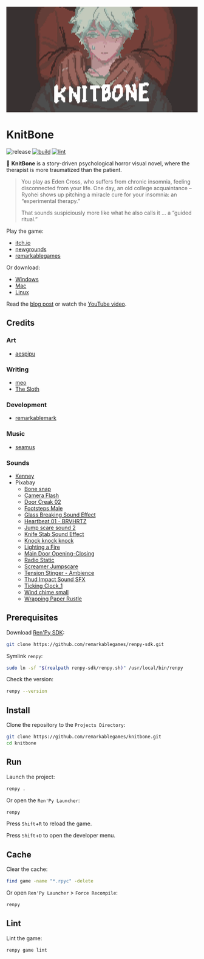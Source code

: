 <p align="center">
  <img src="https://github.com/remarkablegames/knitbone/blob/master/web-presplash.webp?raw=true" width="600" alt="KnitBone">
</p>

# KnitBone

![release](https://img.shields.io/github/v/release/remarkablegames/knitbone)
[![build](https://github.com/remarkablegames/knitbone/actions/workflows/build.yml/badge.svg)](https://github.com/remarkablegames/knitbone/actions/workflows/build.yml)
[![lint](https://github.com/remarkablegames/knitbone/actions/workflows/lint.yml/badge.svg)](https://github.com/remarkablegames/knitbone/actions/workflows/lint.yml)

🦴 **KnitBone** is a story-driven psychological horror visual novel, where the therapist is more traumatized than the patient.

> You play as Eden Cross, who suffers from chronic insomnia, feeling disconnected from your life. One day, an old college acquaintance – Ryohei shows up pitching a miracle cure for your insomnia: an “experimental therapy.”
>
> That sounds suspiciously more like what he also calls it ... a “guided ritual.”

Play the game:

- [itch.io](https://remarkablegames.itch.io/knitbone)
- [newgrounds](https://www.newgrounds.com/portal/view/1003853)
- [remarkablegames](https://remarkablegames.org/knitbone)

Or download:

- [Windows](https://github.com/remarkablegames/knitbone/releases/latest/download/win.zip)
- [Mac](https://github.com/remarkablegames/knitbone/releases/latest/download/mac.zip)
- [Linux](https://github.com/remarkablegames/knitbone/releases/latest/download/pc.zip)

Read the [blog post](https://remarkablegames.org/posts/knitbone/) or watch the [YouTube video](https://youtu.be/pr6leS3s8cU).

## Credits

### Art

- [aespipu](https://aespipu.itch.io/)

### Writing

- [meo](https://github.com/mizphawu)
- [The Sloth](https://a-villarroel.itch.io/)

### Development

- [remarkablemark](https://github.com/remarkablemark)

### Music

- [seamus](https://seemvevo.itch.io/)

### Sounds

- [Kenney](https://kenney.nl/assets/interface-sounds)
- Pixabay
  - [Bone snap](https://pixabay.com/sound-effects/bone-snap-408148/)
  - [Camera Flash](https://pixabay.com/sound-effects/camera-flash-204151/)
  - [Door Creak 02](https://pixabay.com/sound-effects/door-creak-02-79920/)
  - [Footsteps Male](https://pixabay.com/sound-effects/footsteps-male-362053/)
  - [Glass Breaking Sound Effect](https://pixabay.com/sound-effects/glass-breaking-sound-effect-240679/)
  - [Heartbeat 01 - BRVHRTZ](https://pixabay.com/sound-effects/heartbeat-01-brvhrtz-225058/)
  - [Jump scare sound 2](https://pixabay.com/sound-effects/jump-scare-sound-2-82831/)
  - [Knife Stab Sound Effect](https://pixabay.com/sound-effects/knife-stab-sound-effect-36354/)
  - [Knock knock knock](https://pixabay.com/sound-effects/knock-knock-knock-40474/)
  - [Lighting a Fire](https://pixabay.com/sound-effects/lighting-a-fire-14421/)
  - [Main Door Opening-Closing](https://pixabay.com/sound-effects/main-door-opening-closing-38280/)
  - [Radio Static](https://pixabay.com/sound-effects/radio-static-323621/)
  - [Screamer Jumpscare](https://pixabay.com/sound-effects/screamer-jumpscare-66896/)
  - [Tension Stinger - Ambience](https://pixabay.com/sound-effects/tension-stinger-ambience-355381/)
  - [Thud Impact Sound SFX](https://pixabay.com/sound-effects/thud-impact-sound-sfx-379990/)
  - [Ticking Clock_1](https://pixabay.com/sound-effects/ticking-clock-1-27477/)
  - [Wind chime small](https://pixabay.com/sound-effects/wind-chime-small-64660/)
  - [Wrapping Paper Rustle](https://pixabay.com/sound-effects/wrapping-paper-rustle-72405/)

## Prerequisites

Download [Ren'Py SDK](https://www.renpy.org/latest.html):

```sh
git clone https://github.com/remarkablegames/renpy-sdk.git
```

Symlink `renpy`:

```sh
sudo ln -sf "$(realpath renpy-sdk/renpy.sh)" /usr/local/bin/renpy
```

Check the version:

```sh
renpy --version
```

## Install

Clone the repository to the `Projects Directory`:

```sh
git clone https://github.com/remarkablegames/knitbone.git
cd knitbone
```

## Run

Launch the project:

```sh
renpy .
```

Or open the `Ren'Py Launcher`:

```sh
renpy
```

Press `Shift`+`R` to reload the game.

Press `Shift`+`D` to open the developer menu.

## Cache

Clear the cache:

```sh
find game -name "*.rpyc" -delete
```

Or open `Ren'Py Launcher` > `Force Recompile`:

```sh
renpy
```

## Lint

Lint the game:

```sh
renpy game lint
```
